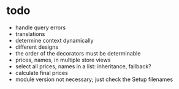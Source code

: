 # todo

- handle query errors
- translations
- determine context dynamically
- different designs
- the order of the decorators must be determinable
- prices, names, in multiple store views
- select all prices, names in a list: inheritance, fallback?
- calculate final prices
- module version not necessary; just check the Setup filenames

